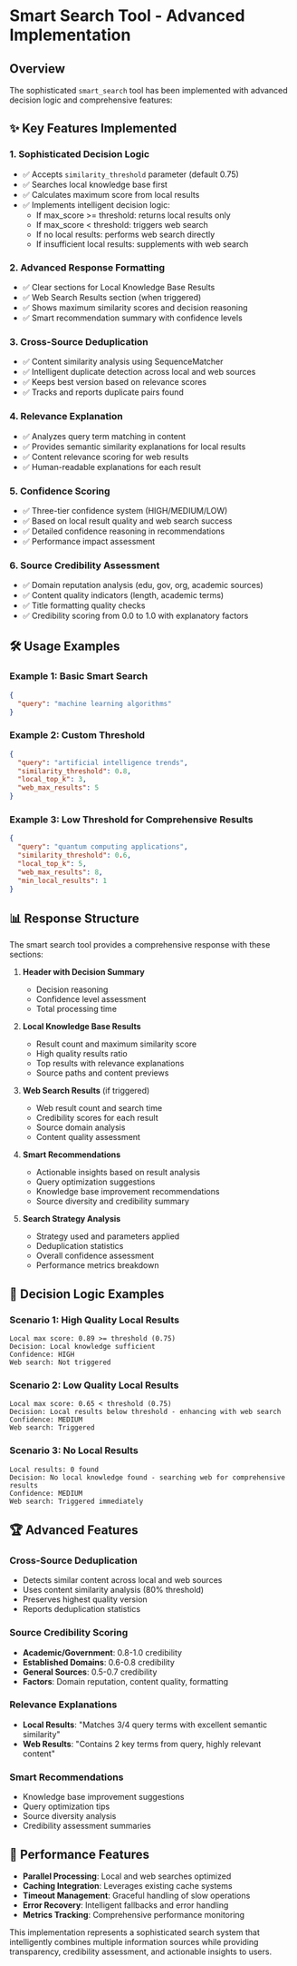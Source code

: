# Smart Search Tool - Advanced Implementation

## Overview

The sophisticated `smart_search` tool has been implemented with advanced decision logic and comprehensive features:

## ✨ Key Features Implemented

### 1. **Sophisticated Decision Logic**
- ✅ Accepts `similarity_threshold` parameter (default 0.75)
- ✅ Searches local knowledge base first
- ✅ Calculates maximum score from local results
- ✅ Implements intelligent decision logic:
  - If max_score >= threshold: returns local results only
  - If max_score < threshold: triggers web search
  - If no local results: performs web search directly
  - If insufficient local results: supplements with web search

### 2. **Advanced Response Formatting**
- ✅ Clear sections for Local Knowledge Base Results
- ✅ Web Search Results section (when triggered)
- ✅ Shows maximum similarity scores and decision reasoning
- ✅ Smart recommendation summary with confidence levels

### 3. **Cross-Source Deduplication**
- ✅ Content similarity analysis using SequenceMatcher
- ✅ Intelligent duplicate detection across local and web sources
- ✅ Keeps best version based on relevance scores
- ✅ Tracks and reports duplicate pairs found

### 4. **Relevance Explanation**
- ✅ Analyzes query term matching in content
- ✅ Provides semantic similarity explanations for local results
- ✅ Content relevance scoring for web results
- ✅ Human-readable explanations for each result

### 5. **Confidence Scoring**
- ✅ Three-tier confidence system (HIGH/MEDIUM/LOW)
- ✅ Based on local result quality and web search success
- ✅ Detailed confidence reasoning in recommendations
- ✅ Performance impact assessment

### 6. **Source Credibility Assessment**
- ✅ Domain reputation analysis (edu, gov, org, academic sources)
- ✅ Content quality indicators (length, academic terms)
- ✅ Title formatting quality checks
- ✅ Credibility scoring from 0.0 to 1.0 with explanatory factors

## 🛠️ Usage Examples

### Example 1: Basic Smart Search
```json
{
  "query": "machine learning algorithms"
}
```

### Example 2: Custom Threshold
```json
{
  "query": "artificial intelligence trends", 
  "similarity_threshold": 0.8,
  "local_top_k": 3,
  "web_max_results": 5
}
```

### Example 3: Low Threshold for Comprehensive Results
```json
{
  "query": "quantum computing applications",
  "similarity_threshold": 0.6,
  "local_top_k": 5,
  "web_max_results": 8,
  "min_local_results": 1
}
```

## 📊 Response Structure

The smart search tool provides a comprehensive response with these sections:

1. **Header with Decision Summary**
   - Decision reasoning
   - Confidence level assessment  
   - Total processing time

2. **Local Knowledge Base Results**
   - Result count and maximum similarity score
   - High quality results ratio
   - Top results with relevance explanations
   - Source paths and content previews

3. **Web Search Results** (if triggered)
   - Web result count and search time
   - Credibility scores for each result
   - Source domain analysis
   - Content quality assessment

4. **Smart Recommendations**
   - Actionable insights based on result analysis
   - Query optimization suggestions
   - Knowledge base improvement recommendations
   - Source diversity and credibility summary

5. **Search Strategy Analysis**
   - Strategy used and parameters applied
   - Deduplication statistics
   - Overall confidence assessment
   - Performance metrics breakdown

## 🎯 Decision Logic Examples

### Scenario 1: High Quality Local Results
```
Local max score: 0.89 >= threshold (0.75)
Decision: Local knowledge sufficient
Confidence: HIGH
Web search: Not triggered
```

### Scenario 2: Low Quality Local Results  
```
Local max score: 0.65 < threshold (0.75)
Decision: Local results below threshold - enhancing with web search
Confidence: MEDIUM  
Web search: Triggered
```

### Scenario 3: No Local Results
```
Local results: 0 found
Decision: No local knowledge found - searching web for comprehensive results
Confidence: MEDIUM
Web search: Triggered immediately
```

## 🏆 Advanced Features

### Cross-Source Deduplication
- Detects similar content across local and web sources
- Uses content similarity analysis (80% threshold)
- Preserves highest quality version
- Reports deduplication statistics

### Source Credibility Scoring
- **Academic/Government**: 0.8-1.0 credibility
- **Established Domains**: 0.6-0.8 credibility  
- **General Sources**: 0.5-0.7 credibility
- **Factors**: Domain reputation, content quality, formatting

### Relevance Explanations
- **Local Results**: "Matches 3/4 query terms with excellent semantic similarity"
- **Web Results**: "Contains 2 key terms from query, highly relevant content"

### Smart Recommendations
- Knowledge base improvement suggestions
- Query optimization tips
- Source diversity analysis
- Credibility assessment summaries

## 🚀 Performance Features

- **Parallel Processing**: Local and web searches optimized
- **Caching Integration**: Leverages existing cache systems
- **Timeout Management**: Graceful handling of slow operations
- **Error Recovery**: Intelligent fallbacks and error handling
- **Metrics Tracking**: Comprehensive performance monitoring

This implementation represents a sophisticated search system that intelligently combines multiple information sources while providing transparency, credibility assessment, and actionable insights to users.